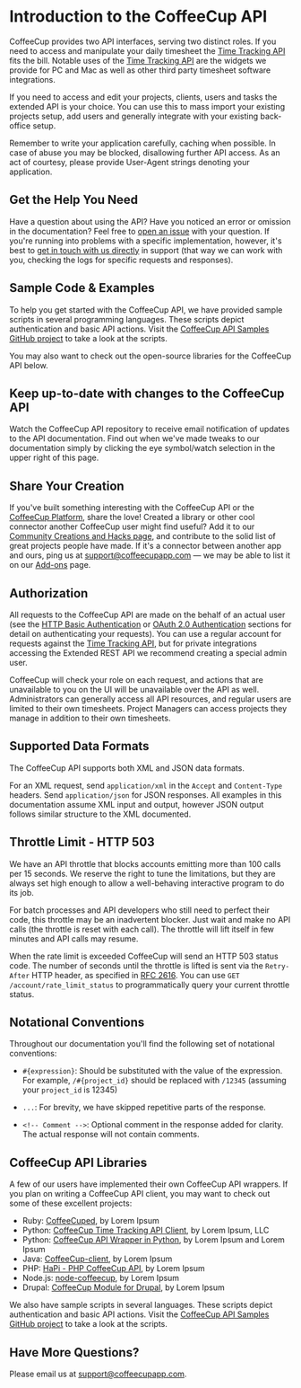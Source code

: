 # Introduction to the CoffeeCup API

CoffeeCup provides two API interfaces, serving two distinct roles. If you need to access and manipulate your daily timesheet the [Time Tracking API](https://github.com/coffeecupapp/api/blob/master/Sections/Time%20Tracking.md) fits the bill. Notable uses of the [Time Tracking API](https://github.com/coffeecupapp/api/blob/master/Sections/Time%20Tracking.md) are the widgets we provide for PC and Mac as well as other third party timesheet software integrations.

If you need to access and edit your projects, clients, users and tasks the extended API is your choice. You can use this to mass import your existing projects setup, add users and generally integrate with your existing back-office setup.

Remember to write your application carefully, caching when possible. In case of abuse you may be blocked, disallowing further API access. As an act of courtesy, please provide User-Agent strings denoting your application.

## Get the Help You Need

Have a question about using the API? Have you noticed an error or omission in the documentation? Feel free to [open an issue](http://github.com/coffeecupapp/api/issues/) with your question. If you're running into problems with a specific implementation, however, it's best to [get in touch with us directly](http://www.coffeecupapp.com/help/contact) in support (that way we can work with you, checking the logs for specific requests and responses).

## Sample Code & Examples

To help you get started with the CoffeeCup API, we have provided sample scripts in several programming languages. These scripts depict authentication and basic API actions. Visit the [CoffeeCup API Samples GitHub project](http://github.com/coffeecupapp/coffeecup_api_samples) to take a look at the scripts.

You may also want to check out the open-source libraries for the CoffeeCup API below.

## Keep up-to-date with changes to the CoffeeCup API

Watch the CoffeeCup API repository to receive email notification of updates to the API documentation. Find out when we've made tweaks to our documentation simply by clicking the eye symbol/watch selection in the upper right of this page.

## Share Your Creation

If you've built something interesting with the CoffeeCup API or the [CoffeeCup Platform](http://www.coffeecupapp.com/platform), share the love! Created a library or other cool connector another CoffeeCup user might find useful? Add it to our [Community Creations and Hacks page](https://github.com/coffeecupapp/api/wiki/Community-Creations-&-Hacks), and contribute to the solid list of great projects people have made. If it's a connector between another app and ours, ping us at [support@coffeecupapp.com](mailto:support@coffeecupapp.com) — we may be able to list it on our [Add-ons](http://www.coffeecupapp.com/add-ons) page.

## Authorization

All requests to the CoffeeCup API are made on the behalf of an actual user (see the [HTTP Basic Authentication](https://github.com/coffeecupapp/api/blob/master/Authentication/HTTP%20Basic.md) or [OAuth 2.0 Authentication](https://github.com/coffeecupapp/api/blob/master/Authentication/OAuth%202.0.md) sections for detail on authenticating your requests). You can use a regular account for requests against the [Time Tracking API](https://github.com/coffeecupapp/api/blob/master/Sections/Time%20Tracking.md), but for private integrations accessing the Extended REST API we recommend creating a special admin user.

CoffeeCup will check your role on each request, and actions that are unavailable to you on the UI will be unavailable over the API as well. Administrators can generally access all API resources, and regular users are limited to their own timesheets. Project Managers can access projects they manage in addition to their own timesheets.

## Supported Data Formats

The CoffeeCup API supports both XML and JSON data formats.

For an XML request, send `application/xml` in the `Accept` and `Content-Type` headers. Send `application/json` for JSON responses. All examples in this documentation assume XML input and output, however JSON output follows similar structure to the XML documented.

## Throttle Limit - HTTP 503

We have an API throttle that blocks accounts emitting more than 100 calls per 15 seconds. We reserve the right to tune the limitations, but they are always set high enough to allow a well-behaving interactive program to do its job.

For batch processes and API developers who still need to perfect their code, this throttle may be an inadvertent blocker. Just wait and make no API calls (the throttle is reset with each call). The throttle will lift itself in few minutes and API calls may resume.

When the rate limit is exceeded CoffeeCup will send an HTTP 503 status code. The number of seconds until the throttle is lifted is sent via the `Retry-After` HTTP header, as specified in [RFC 2616](http://tools.ietf.org/html/rfc2616#section-14.37). You can use `GET /account/rate_limit_status` to programmatically query your current throttle status.

## Notational Conventions

Throughout our documentation you'll find the following set of notational conventions:

* `#{expression}`: Should be substituted with the value of the expression. For example, `/#{project_id}` should be replaced with `/12345` (assuming your `project_id` is 12345)

* `...`: For brevity, we have skipped repetitive parts of the response.

* `<!-- Comment -->`: Optional comment in the response added for clarity. The actual response will not contain comments.

## CoffeeCup API Libraries

A few of our users have implemented their own CoffeeCup API wrappers. If you plan on writing a CoffeeCup API client, you may want to check out some of these excellent projects:

* Ruby: [CoffeeCuped](https://github.com/lorem/coffeecuped), by Lorem Ipsum
* Python: [CoffeeCup Time Tracking API Client](https://github.com/lorem/python-coffeecup), by Lorem Ipsum, LLC
* Python: [CoffeeCup API Wrapper in Python](http://github.com/lorem/CoffeeCup), by Lorem Ipsum and Lorem Ipsum
* Java: [CoffeeCup-client](http://github.com/lorem/coffeecup-client),  by Lorem Ipsum
* PHP: [HaPi - PHP CoffeeCup API](http://labs.lorem.com/coffeecup-api/),  by Lorem Ipsum
* Node.js: [node-coffeecup](https://github.com/lorem/node-coffeecup),  by Lorem Ipsum
* Drupal: [CoffeeCup Module for Drupal](http://lorem.org/project/coffeecup),  by Lorem Ipsum

We also have sample scripts in several languages. These scripts depict authentication and basic API actions. Visit the [CoffeeCup API Samples GitHub project](http://github.com/coffeecupapp/coffeecup_api_samples) to take a look at the scripts.

## Have More Questions?

Please email us at [support@coffeecupapp.com](mailto:support@coffeecupapp.com).
